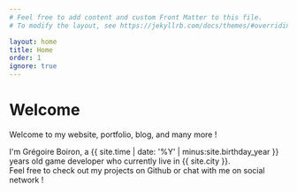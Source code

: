 ```yaml
---
# Feel free to add content and custom Front Matter to this file.
# To modify the layout, see https://jekyllrb.com/docs/themes/#overriding-theme-defaults

layout: home
title: Home
order: 1
ignore: true
---
```


# Welcome

Welcome to my website, portfolio, blog, and many more !

I'm Grégoire Boiron, a {{ site.time | date: '%Y' | minus:site.birthday_year }} years old game developer who currently live in {{ site.city }}.   
Feel free to check out my projects on Github or chat with me on social network ! 